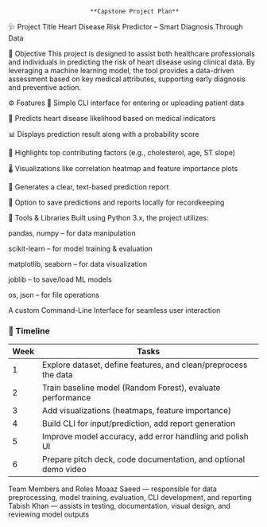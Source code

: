 
                           **Capstone Project Plan**  
🩺 Project Title
Heart Disease Risk Predictor – Smart Diagnosis Through Data

🎯 Objective
This project is designed to assist both healthcare professionals and individuals in predicting the risk of heart disease using clinical data. By leveraging a machine learning model, the tool provides a data-driven assessment based on key medical attributes, supporting early diagnosis and preventive action.

⚙️ Features
🧾 Simple CLI interface for entering or uploading patient data

🧠 Predicts heart disease likelihood based on medical indicators

📊 Displays prediction result along with a probability score

📌 Highlights top contributing factors (e.g., cholesterol, age, ST slope)

🌡️ Visualizations like correlation heatmap and feature importance plots

📝 Generates a clear, text-based prediction report

💾 Option to save predictions and reports locally for recordkeeping

🧰 Tools & Libraries
Built using Python 3.x, the project utilizes:

pandas, numpy – for data manipulation

scikit-learn – for model training & evaluation

matplotlib, seaborn – for data visualization

joblib – to save/load ML models

os, json – for file operations

A custom Command-Line Interface for seamless user interaction


### 📅 Timeline

| Week | Tasks                                                                |
|------|----------------------------------------------------------------------|
| 1    | Explore dataset, define features, and clean/preprocess the data     |
| 2    | Train baseline model (Random Forest), evaluate performance          |
| 3    | Add visualizations (heatmaps, feature importance)                   |
| 4    | Build CLI for input/prediction, add report generation               |
| 5    | Improve model accuracy, add error handling and polish UI            |
| 6    | Prepare pitch deck, code documentation, and optional demo video     |

Team Members and Roles
Moaaz Saeed — responsible for data preprocessing, model training, evaluation, CLI development, and reporting
Tabish Khan — assists in testing, documentation, visual design, and reviewing model outputs
